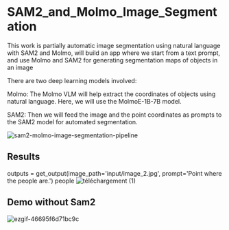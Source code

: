 # SAM2_and_Molmo_Image_Segmentation

This work is partially automatic image segmentation using natural language with SAM2 and Molmo, will build an app where we start from a text prompt, and use Molmo and SAM2 for generating segmentation maps of objects in an image

There are two deep learning models involved:

Molmo: The Molmo VLM will help extract the coordinates of objects using natural language. Here, we will use the MolmoE-1B-7B model.

SAM2: Then we will feed the image and the point coordinates as prompts to the SAM2 model for automated segmentation. 

![sam2-molmo-image-segmentation-pipeline](https://github.com/user-attachments/assets/8c0e1710-9f66-412b-b7be-e420860c85cf)


## Results 

outputs = get_output(image_path='input/image_2.jpg', prompt='Point where the people are.')
 <points x1="26.0" y1="67.5" x2="44.2" y2="40.5" alt="people">people</points>
![téléchargement (1)](https://github.com/user-attachments/assets/ff21a667-a309-4c96-8bc5-2fe0b41a552d)

## Demo without Sam2

![ezgif-46695f6d71bc9c](https://github.com/user-attachments/assets/f027b24e-ca5f-412b-91d2-01bd65094f56)

